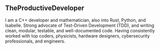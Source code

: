 ## TheProductiveDeveloper

I am a C++ developer and mathematician, also into Rust, Python, and Isabelle. Strong advocate of Test-Driven Development (TDD), and writing clean, modular, testable, and well-documented code. Having consistently worked with top coders, physicists, hardware designers, cybersecurity professionals, and engineers.

<!--
**jan-revay/jan-revay** is a ✨ _special_ ✨ repository because its `README.md` (this file) appears on your GitHub profile.

Here are some ideas to get you started:

- 🔭 I’m currently working on ...
- 🌱 I’m currently learning ...
- 👯 I’m looking to collaborate on ...
- 🤔 I’m looking for help with ...
- 💬 Ask me about ...
- 📫 How to reach me: ...
- 😄 Pronouns: ...
- ⚡ Fun fact: ...
-->
